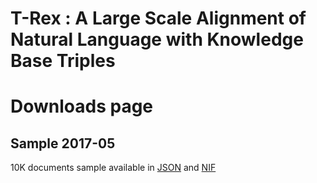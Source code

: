 # T-Rex : A Large Scale Alignment of Natural Language with Knowledge Base Triples
# Downloads page

## Sample 2017-05
10K documents sample available in [JSON]() and [NIF]()

